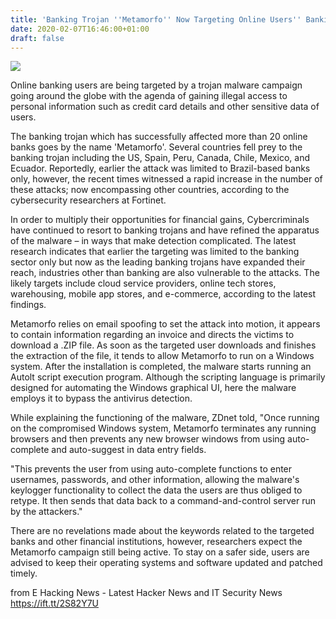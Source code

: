 ```yaml
---
title: 'Banking Trojan ''Metamorfo'' Now Targeting Online Users'' Banking Services'
date: 2020-02-07T16:46:00+01:00
draft: false
---
```


[![](https://1.bp.blogspot.com/-I5o3--aYopM/Xj2EDysrdtI/AAAAAAAAB-M/wTYC7wFGMa0b1nr_Bi9-Zi7ixSDcKNM3gCLcBGAsYHQ/s640/pexels-photo-259200.jpeg)](https://1.bp.blogspot.com/-I5o3--aYopM/Xj2EDysrdtI/AAAAAAAAB-M/wTYC7wFGMa0b1nr_Bi9-Zi7ixSDcKNM3gCLcBGAsYHQ/s1600/pexels-photo-259200.jpeg)

  
Online banking users are being targeted by a trojan malware campaign going around the globe with the agenda of gaining illegal access to personal information such as credit card details and other sensitive data of users.  
  
The banking trojan which has successfully affected more than 20 online banks goes by the name 'Metamorfo'. Several countries fell prey to the banking trojan including the US, Spain, Peru, Canada, Chile, Mexico, and Ecuador. Reportedly, earlier the attack was limited to Brazil-based banks only, however, the recent times witnessed a rapid increase in the number of these attacks; now encompassing other countries, according to the cybersecurity researchers at Fortinet.  
  
In order to multiply their opportunities for financial gains, Cybercriminals have continued to resort to banking trojans and have refined the apparatus of the malware – in ways that make detection complicated. The latest research indicates that earlier the targeting was limited to the banking sector only but now as the leading banking trojans have expanded their reach, industries other than banking are also vulnerable to the attacks. The likely targets include cloud service providers, online tech stores, warehousing, mobile app stores, and e-commerce, according to the latest findings.  
  
Metamorfo relies on email spoofing to set the attack into motion, it appears to contain information regarding an invoice and directs the victims to download a .ZIP file. As soon as the targeted user downloads and finishes the extraction of the file, it tends to allow Metamorfo to run on a Windows system. After the installation is completed, the malware starts running an Autolt script execution program. Although the scripting language is primarily designed for automating the Windows graphical UI, here the malware employs it to bypass the antivirus detection.  
  
While explaining the functioning of the malware, ZDnet told, "Once running on the compromised Windows system, Metamorfo terminates any running browsers and then prevents any new browser windows from using auto-complete and auto-suggest in data entry fields.  
  
"This prevents the user from using auto-complete functions to enter usernames, passwords, and other information, allowing the malware's keylogger functionality to collect the data the users are thus obliged to retype. It then sends that data back to a command-and-control server run by the attackers."  
  
There are no revelations made about the keywords related to the targeted banks and other financial institutions, however, researchers expect the Metamorfo campaign still being active. To stay on a safer side, users are advised to keep their operating systems and software updated and patched timely.

  
  
from E Hacking News - Latest Hacker News and IT Security News https://ift.tt/2S82Y7U